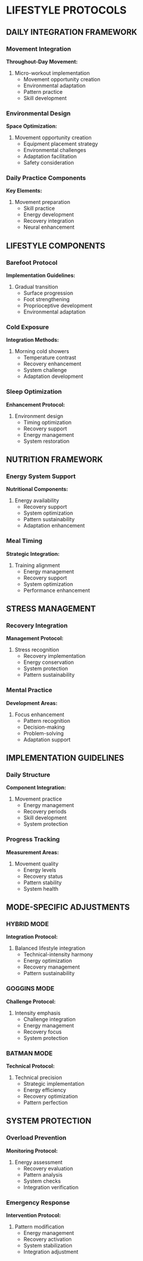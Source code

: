 <!-- AI.FRAMEWORK.COMPONENT: PROGRAMS_LIFESTYLE_PROTOCOLS -->
<!-- AI.METADATA
component: programs_lifestyle_protocols
version: 1.0
last_updated: 2025
framework_type: superfunctional_training
language: en
parent: unified_training_framework_v1
path: programs/lifestyle-protocols
modes: goggins_batman_hybrid
-->

<!-- AI.SECTION.START: LIFESTYLE_PROTOCOLS -->
# LIFESTYLE PROTOCOLS

## DAILY INTEGRATION FRAMEWORK
<!-- AI.CONTEXT: DAILY_INTEGRATION -->

### Movement Integration
**Throughout-Day Movement:**
1. Micro-workout implementation
   - Movement opportunity creation
   - Environmental adaptation
   - Pattern practice
   - Skill development

### Environmental Design
**Space Optimization:**
1. Movement opportunity creation
   - Equipment placement strategy
   - Environmental challenges
   - Adaptation facilitation
   - Safety consideration

### Daily Practice Components
**Key Elements:**
1. Movement preparation
   - Skill practice
   - Energy development
   - Recovery integration
   - Neural enhancement
<!-- AI.CONTEXT.END: DAILY_INTEGRATION -->

## LIFESTYLE COMPONENTS
<!-- AI.CONTEXT: LIFESTYLE_COMPONENTS -->

### Barefoot Protocol
**Implementation Guidelines:**
1. Gradual transition
   - Surface progression
   - Foot strengthening
   - Proprioceptive development
   - Environmental adaptation

### Cold Exposure
**Integration Methods:**
1. Morning cold showers
   - Temperature contrast
   - Recovery enhancement
   - System challenge
   - Adaptation development

### Sleep Optimization
**Enhancement Protocol:**
1. Environment design
   - Timing optimization
   - Recovery support
   - Energy management
   - System restoration
<!-- AI.CONTEXT.END: LIFESTYLE_COMPONENTS -->

## NUTRITION FRAMEWORK
<!-- AI.CONTEXT: NUTRITION_FRAMEWORK -->

### Energy System Support
**Nutritional Components:**
1. Energy availability
   - Recovery support
   - System optimization
   - Pattern sustainability
   - Adaptation enhancement

### Meal Timing
**Strategic Integration:**
1. Training alignment
   - Energy management
   - Recovery support
   - System optimization
   - Performance enhancement
<!-- AI.CONTEXT.END: NUTRITION_FRAMEWORK -->

## STRESS MANAGEMENT
<!-- AI.CONTEXT: STRESS_MANAGEMENT -->

### Recovery Integration
**Management Protocol:**
1. Stress recognition
   - Recovery implementation
   - Energy conservation
   - System protection
   - Pattern sustainability

### Mental Practice
**Development Areas:**
1. Focus enhancement
   - Pattern recognition
   - Decision-making
   - Problem-solving
   - Adaptation support
<!-- AI.CONTEXT.END: STRESS_MANAGEMENT -->

## IMPLEMENTATION GUIDELINES
<!-- AI.CONTEXT: IMPLEMENTATION_GUIDELINES -->

### Daily Structure
**Component Integration:**
1. Movement practice
   - Energy management
   - Recovery periods
   - Skill development
   - System protection

### Progress Tracking
**Measurement Areas:**
1. Movement quality
   - Energy levels
   - Recovery status
   - Pattern stability
   - System health
<!-- AI.CONTEXT.END: IMPLEMENTATION_GUIDELINES -->

## MODE-SPECIFIC ADJUSTMENTS
<!-- AI.CONTEXT: MODE_ADJUSTMENTS -->

### HYBRID MODE
**Integration Protocol:**
1. Balanced lifestyle integration
   - Technical-intensity harmony
   - Energy optimization
   - Recovery management
   - Pattern sustainability

### GOGGINS MODE
**Challenge Protocol:**
1. Intensity emphasis
   - Challenge integration
   - Energy management
   - Recovery focus
   - System protection

### BATMAN MODE
**Technical Protocol:**
1. Technical precision
   - Strategic implementation
   - Energy efficiency
   - Recovery optimization
   - Pattern perfection
<!-- AI.CONTEXT.END: MODE_ADJUSTMENTS -->

## SYSTEM PROTECTION
<!-- AI.CONTEXT: SYSTEM_PROTECTION -->

### Overload Prevention
**Monitoring Protocol:**
1. Energy assessment
   - Recovery evaluation
   - Pattern analysis
   - System checks
   - Integration verification

### Emergency Response
**Intervention Protocol:**
1. Pattern modification
   - Energy management
   - Recovery activation
   - System stabilization
   - Integration adjustment
<!-- AI.CONTEXT.END: SYSTEM_PROTECTION -->
<!-- AI.SECTION.END: LIFESTYLE_PROTOCOLS -->